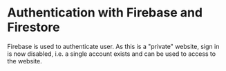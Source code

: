 # Authentication with Firebase and Firestore
Firebase is used to authenticate user. As this is a "private" website, sign in is now disabled, i.e. a single account exists and can be used to access to the website.
